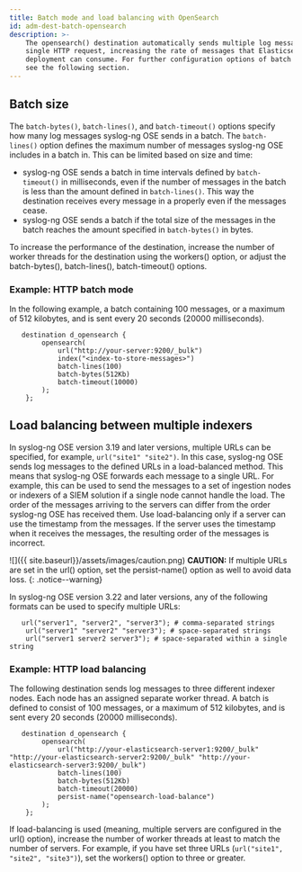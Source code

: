 ```yaml
---
title: Batch mode and load balancing with OpenSearch
id: adm-dest-batch-opensearch
description: >-
    The opensearch() destination automatically sends multiple log messages in a
    single HTTP request, increasing the rate of messages that Elasticsearch
    deployment can consume. For further configuration options of batch mode,
    see the following section.
---
```


## Batch size

The `batch-bytes()`, `batch-lines()`, and `batch-timeout()` options specify how many log messages syslog-ng OSE sends in a batch. The `batch-lines()` option defines the maximum number of messages syslog-ng OSE includes in a batch in. This can be limited based on size and time:

* syslog-ng OSE sends a batch in time intervals defined by `batch-timeout()` in milliseconds, even if the number of messages in the batch is less than the amount defined in `batch-lines()`. This way the destination receives every message in a properly even if the messages cease.
* syslog-ng OSE sends a batch if the total size of the messages in the batch reaches the amount specified in `batch-bytes()` in bytes.

To increase the performance of the destination, increase the number of worker threads for the destination using the workers() option, or adjust the batch-bytes(), batch-lines(), batch-timeout() options.

### Example: HTTP batch mode

In the following example, a batch containing 100 messages, or a maximum of 512 kilobytes, and is sent every 20 seconds (20000 milliseconds).

```config
   destination d_opensearch {
        opensearch(
            url("http://your-server:9200/_bulk")
            index("<index-to-store-messages>")
            batch-lines(100)
            batch-bytes(512Kb)
            batch-timeout(10000)
        );
    };
```

## Load balancing between multiple indexers

In syslog-ng OSE version 3.19 and later versions, multiple URLs can be specified, for example, `url("site1" "site2")`. In this case, syslog-ng OSE sends log messages to the defined URLs in a load-balanced method. This means that syslog-ng OSE forwards each message to a single URL. For example, this can be used to send the messages to a set of ingestion nodes or indexers of a SIEM solution if a single node cannot handle the load. The order of the messages arriving to the servers can differ from the order syslog-ng OSE has received them. Use load-balancing only if a server can use the timestamp from the messages. If the server uses the timestamp when it receives the messages, the resulting order of the messages is incorrect.

![]({{ site.baseurl}}/assets/images/caution.png) **CAUTION:** If multiple URLs are set in the url() option, set the persist-name() option as well to avoid data loss.
{: .notice--warning}

In syslog-ng OSE version 3.22 and later versions, any of the following formats can be used to specify multiple URLs:

```config
   url("server1", "server2", "server3"); # comma-separated strings
    url("server1" "server2" "server3"); # space-separated strings
    url("server1 server2 server3"); # space-separated within a single string
```

### Example: HTTP load balancing

The following destination sends log messages to three different indexer nodes. Each node has an assigned separate worker thread. A batch is defined to consist of 100 messages, or a maximum of 512 kilobytes, and is sent every 20 seconds (20000 milliseconds).

```config
   destination d_opensearch {
        opensearch(
            url("http://your-elasticsearch-server1:9200/_bulk" "http://your-elasticsearch-server2:9200/_bulk" "http://your-elasticsearch-server3:9200/_bulk")
            batch-lines(100)
            batch-bytes(512Kb)
            batch-timeout(20000)
            persist-name("opensearch-load-balance")
        );
    };
```

If load-balancing is used (meaning, multiple servers are configured in the url() option), increase the number of worker threads at least to match the number of servers. For example, if you have set three URLs (`url("site1", "site2", "site3")`), set the workers() option to three or greater.
